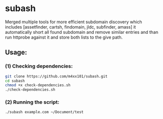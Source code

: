 # subash

Merged multiple tools for more efficient subdomain discovery which includes [assetfinder, cartsh, findomain, jldc, subfinder, amass] it automatically short all found subdomain and remove similar entries and than run httprobe against it and store both lists to the give path.

## Usage:

### (1) Checking dependencies:

```sh
git clone https://github.com/m4xx101/subash.git
cd subash
chmod +x check-dependencies.sh
./check-dependencies.sh
```

### (2) Running the script:

```sh
./subash example.com ~/Document/test
```
